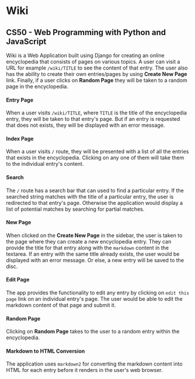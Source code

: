 # Wiki

## CS50 - Web Programming with Python and JavaScript

Wiki is a Web Application built using Django for creating an online encyclopedia that consists of pages on various topics. A user can visit a URL for example `/wiki/TITLE` to see the content of that entry. The user also has the ability to create their own entries/pages by using **Create New Page** link. Finally, if a user clicks on **Random Page** they will be taken to a random page in the encyclopedia.

#### Entry Page

When a user visits `/wiki/TITLE`, where `TITLE` is the title of the encyclopedia entry, they will be taken to that entry's page. But if an entry is requested that does not exists, they will be displayed with an error message.

#### Index Page

When a user visits `/` route, they will be presented with a list of all the entries that exists in the encyclopedia. Clicking on any one of them will take them to the individual entry's content.

#### Search

The `/` route has a search bar that can used to find a particular entry. If the searched string matches with the title of a particular entry, the user is redirected to that entry's page. Otherwise the application would display a list of potential matches by searching for partial matches.

#### New Page

When clicked on the **Create New Page** in the sidebar, the user is taken to the page where they can create a new encyclopedia entry. They can provide the title for that entry along with the `markdown` content in the textarea. If an entry with the same title already exists, the user would be displayed with an error message. Or else, a new entry will be saved to the disc.

#### Edit Page

The app provides the functionality to edit any entry by clicking on `edit this page` link on an individual entry's page. The user would be able to edit the markdown content of that page and submit it.

#### Random Page

Clicking on **Random Page** takes to the user to a random entry within the encyclopedia.

#### Markdown to HTML Conversion

The application uses `markdown2` for converting the markdown content into HTML for each entry before it renders in the user's web browser. 
